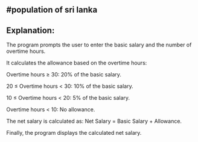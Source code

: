 #population of sri lanka 
-------------------------
Explanation:
-------------
The program prompts the user to enter the basic salary and the number of overtime hours.

It calculates the allowance based on the overtime hours:

Overtime hours ≥ 30: 20% of the basic salary.

20 ≤ Overtime hours < 30: 10% of the basic salary.

10 ≤ Overtime hours < 20: 5% of the basic salary.

Overtime hours < 10: No allowance.

The net salary is calculated as: Net Salary = Basic Salary + Allowance.

Finally, the program displays the calculated net salary.

